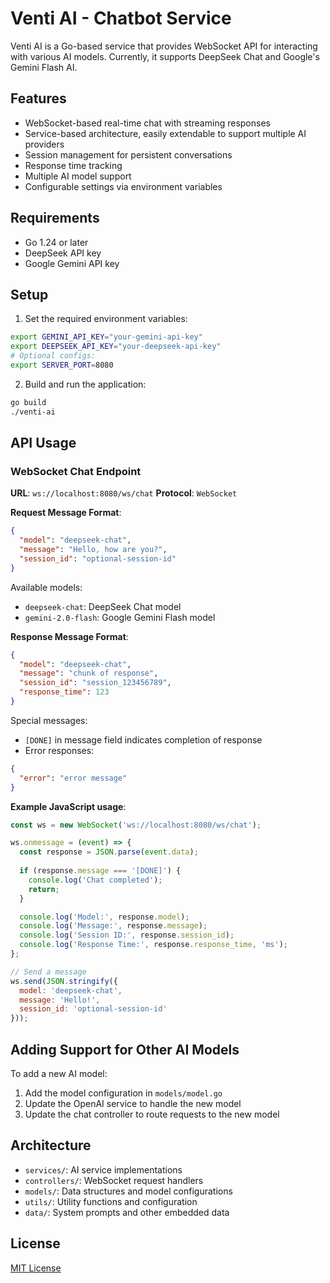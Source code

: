 # Venti AI - Chatbot Service

Venti AI is a Go-based service that provides WebSocket API for interacting with various AI models. Currently, it supports DeepSeek Chat and Google's Gemini Flash AI.

## Features

- WebSocket-based real-time chat with streaming responses
- Service-based architecture, easily extendable to support multiple AI providers
- Session management for persistent conversations
- Response time tracking
- Multiple AI model support
- Configurable settings via environment variables

## Requirements

- Go 1.24 or later
- DeepSeek API key
- Google Gemini API key

## Setup

1. Set the required environment variables:

```bash
export GEMINI_API_KEY="your-gemini-api-key"
export DEEPSEEK_API_KEY="your-deepseek-api-key"
# Optional configs:
export SERVER_PORT=8080
```

2. Build and run the application:

```bash
go build
./venti-ai
```

## API Usage

### WebSocket Chat Endpoint

**URL**: `ws://localhost:8080/ws/chat`
**Protocol**: `WebSocket`

**Request Message Format**:
```json
{
  "model": "deepseek-chat",
  "message": "Hello, how are you?",
  "session_id": "optional-session-id"
}
```

Available models:
- `deepseek-chat`: DeepSeek Chat model
- `gemini-2.0-flash`: Google Gemini Flash model

**Response Message Format**:
```json
{
  "model": "deepseek-chat",
  "message": "chunk of response",
  "session_id": "session_123456789",
  "response_time": 123
}
```

Special messages:
- `[DONE]` in message field indicates completion of response
- Error responses:
```json
{
  "error": "error message"
}
```

**Example JavaScript usage**:
```javascript
const ws = new WebSocket('ws://localhost:8080/ws/chat');

ws.onmessage = (event) => {
  const response = JSON.parse(event.data);
  
  if (response.message === '[DONE]') {
    console.log('Chat completed');
    return;
  }

  console.log('Model:', response.model);
  console.log('Message:', response.message);
  console.log('Session ID:', response.session_id);
  console.log('Response Time:', response.response_time, 'ms');
};

// Send a message
ws.send(JSON.stringify({
  model: 'deepseek-chat',
  message: 'Hello!',
  session_id: 'optional-session-id'
}));
```

## Adding Support for Other AI Models

To add a new AI model:

1. Add the model configuration in `models/model.go`
2. Update the OpenAI service to handle the new model
3. Update the chat controller to route requests to the new model

## Architecture

- `services/`: AI service implementations
- `controllers/`: WebSocket request handlers
- `models/`: Data structures and model configurations
- `utils/`: Utility functions and configuration
- `data/`: System prompts and other embedded data

## License

[MIT License](LICENSE) 
